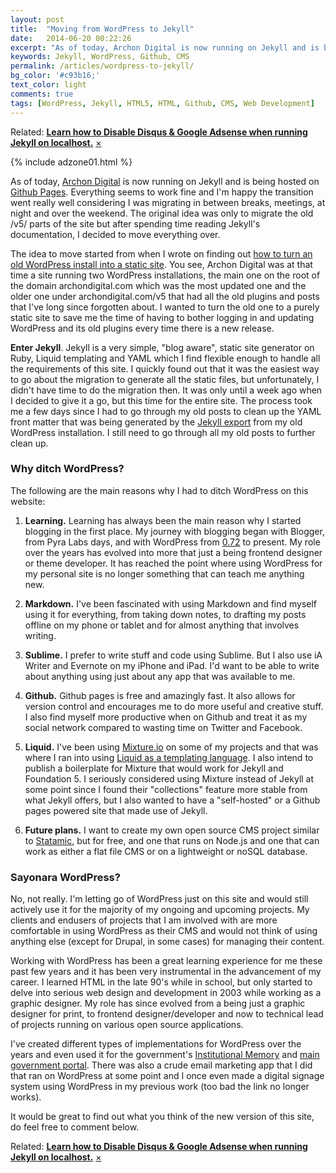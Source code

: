 ```yaml
---
layout: post
title:  "Moving from WordPress to Jekyll"
date:   2014-06-20 00:22:26
excerpt: "As of today, Archon Digital is now running on Jekyll and is being hosted on Github Pages. Everything seems to work fine and I'm happy the transition went really well considering I was migrating in between breaks, meetings, at night and over the weekend. The original idea was only to migrate the old /v5/ parts of the site but after spending time reading Jekyll's documentation, I decided to move everything over."
keywords: Jekyll, WordPress, Github, CMS
permalink: /articles/wordpress-to-jekyll/
bg_color: '#c93b16;'
text_color: light
comments: true
tags: [WordPress, Jekyll, HTML5, HTML, Github, CMS, Web Development]
---
```

<div data-alert class="alert-box secondary">
  Related: <strong><a href="http://archon.digital/articles/disable-adsense-disqus-jekyll-localhost/">Learn how to Disable Disqus & Google Adsense when running Jekyll on localhost.</a></strong>
  <a href="#" class="close">&times;</a>
</div>

<div class="offgrid-right"><p>{% include adzone01.html %}</p></div>

<p class="lead">As of today, <a href="http://archon.digital">Archon Digital</a> is now running on Jekyll and is being hosted on <a href="https://pages.github.com/">Github Pages</a>. Everything seems to work fine and I'm happy the transition went really well considering I was migrating in between breaks, meetings, at night and over the weekend. The original idea was only to migrate the old /v5/ parts of the site but after spending time reading Jekyll's documentation, I decided to move everything over.</p>

The idea to move started from when I wrote on finding out [how to turn an old WordPress install into a static site][7]. You see, Archon Digital was at that time a site running two WordPress installations, the main one on the root of the domain archondigital.com which was the most updated one and the older one under archondigital.com/v5 that had all the old plugins and posts that I've long since forgotten about. I wanted to turn the old one to a purely static site to save me the time of having to bother logging in and updating WordPress and its old plugins every time there is a new release.

**Enter Jekyll**. Jekyll is a very simple, "blog aware", static site generator on Ruby, Liquid templating and YAML which I find flexible enough to handle all the requirements of this site. I quickly found out that it was the easiest way to go about the migration to generate all the static files, but unfortunately, I didn't have time to do the migration then. It was only until a week ago when I decided to give it a go, but this time for the entire site. The process took me a few days since I had to go through my old posts to clean up the YAML front matter that was being generated by the [Jekyll export][3] from my old WordPress installation. I still need to go through all my old posts to further clean up.

### Why ditch WordPress?

The following are the main reasons why I had to ditch WordPress on this website:

1.	**Learning.** Learning has always been the main reason why I started blogging in the first place. My journey with blogging began with Blogger, from Pyra Labs days, and with WordPress from [0.72][6] to present. My role over the years has evolved into more that just a being frontend designer or theme developer. It has reached the point where using WordPress for my personal site is no longer something that can teach me anything new. 

2. 	**Markdown.** I've been fascinated with using Markdown and find myself using it for everything, from taking down notes, to drafting my posts offline on my phone or tablet and for almost anything that involves writing. 

3. 	**Sublime.** I prefer to write stuff and code using Sublime. But I also use iA Writer and Evernote on my iPhone and iPad. I'd want to be able to write about anything using just about any app that was available to me.

4.	**Github.** Github pages is free and amazingly fast. It also allows for version control and encourages me to do more useful and creative stuff. I also find myself more productive when on Github and treat it as my social network compared to wasting time on Twitter and Facebook.

5.	**Liquid.** I've been using [Mixture.io][9] on some of my projects and that was where I ran into using [Liquid as a templating language][10]. I also intend to publish a boilerplate for Mixture that would work for Jekyll and Foundation 5. I seriously considered using Mixture instead of Jekyll at some point since I found their "collections" feature more stable from what Jekyll offers, but I also wanted to have a "self-hosted" or a Github pages powered site that made use of Jekyll.

6.	**Future plans.** I want to create my own open source CMS project similar to [Statamic][8], but for free, and one that runs on Node.js and one that can work as either a flat file CMS or on a lightweight or noSQL database.

### Sayonara WordPress?

No, not really. I'm letting go of WordPress just on this site and would still actively use it for the majority of my ongoing and upcoming projects. My clients and endusers of projects that I am involved with are more comfortable in using WordPress as their CMS and would not think of using anything else (except for Drupal, in some cases) for managing their content.

Working with WordPress has been a great learning experience for me these past few years and it has been very instrumental in the advancement of my career. I learned HTML in the late 90's while in school, but only started to delve into serious web design and development in 2003 while working as a graphic designer. My role has since evolved from a being just a graphic designer for print, to frontend designer/developer and now to technical lead of projects running on various open source applications. 

I've created different types of implementations for WordPress over the years and even used it for the government's [Institutional Memory][4] and [main government portal][4]. There was also a crude email marketing app that I did that ran on WordPress at some point and I once even made a digital signage system using WordPress in my previous work (too bad the link no longer works).

It would be great to find out what you think of the new version of this site, do feel free to comment below.

<div data-alert class="alert-box secondary">
  Related: <strong><a href="http://archon.digital/articles/disable-adsense-disqus-jekyll-localhost/">Learn how to Disable Disqus & Google Adsense when running Jekyll on localhost.</a></strong>
  <a href="#" class="close">&times;</a>
</div>

[1]: http://archon.digital
[2]: https://github.com/benbalter/wordpress-to-jekyll-exporter
[3]: https://pages.github.com/
[4]: http://www.gov.ph
[5]: http://malacanang.gov.ph
[6]: http://wordpress.org/news/2003/10/072-final-version-available/
[7]: http://archon.digital/question-how-to-convert-an-old-wordpress-install-to-a-purely-static-html-website-1737/
[8]: http://www.statamic.com/
[9]: http://mixture.io/
[10]: http://liquidmarkup.org/
[11]: http://archon.digital/articles/disable-adsense-disqus-jekyll-localhost/
